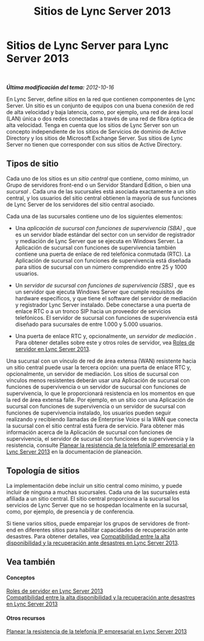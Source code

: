 ﻿---
title: Sitios de Lync Server 2013
TOCTitle: Sitios
ms:assetid: 022cb6dd-37e2-4882-a53e-5ddfdbc6f53a
ms:mtpsurl: https://technet.microsoft.com/es-es/library/Gg398076(v=OCS.15)
ms:contentKeyID: 48274243
ms.date: 01/07/2017
mtps_version: v=OCS.15
ms.translationtype: HT
---

# Sitios de Lync Server para Lync Server 2013

 

_**Última modificación del tema:** 2012-10-16_

En Lync Server, define *sitios* en la red que contienen componentes de Lync Server. Un sitio es un conjunto de equipos con una buena conexión de red de alta velocidad y baja latencia, como, por ejemplo, una red de área local (LAN) única o dos redes conectadas a través de una red de fibra óptica de alta velocidad. Tenga en cuenta que los sitios de Lync Server son un concepto independiente de los sitios de Servicios de dominio de Active Directory y los sitios de Microsoft Exchange Server. Sus sitios de Lync Server no tienen que corresponder con sus sitios de Active Directory.

## Tipos de sitio

Cada uno de los sitios es un *sitio central* que contiene, como mínimo, un Grupo de servidores front-end o un Servidor Standard Edition, o bien una *sucursal* . Cada una de las sucursales está asociada exactamente a un sitio central, y los usuarios del sitio central obtienen la mayoría de sus funciones de Lync Server de los servidores del sitio central asociado.

Cada una de las sucursales contiene uno de los siguientes elementos:

  - Una *aplicación de sucursal con funciones de supervivencia (SBA)* , que es un servidor blade estándar del sector con un servidor de registrador y mediación de Lync Server que se ejecuta en Windows Server. La Aplicación de sucursal con funciones de supervivencia también contiene una puerta de enlace de red telefónica conmutada (RTC). La Aplicación de sucursal con funciones de supervivencia está diseñada para sitios de sucursal con un número comprendido entre 25 y 1000 usuarios.

  - Un *servidor de sucursal con funciones de supervivencia (SBS)* , que es un servidor que ejecuta Windows Server que cumple requisitos de hardware específicos, y que tiene el software del servidor de mediación y registrador Lync Server instalado. Debe conectarse a una puerta de enlace RTC o a un tronco SIP hacia un proveedor de servicios telefónicos. El servidor de sucursal con funciones de supervivencia está diseñado para sucursales de entre 1.000 y 5.000 usuarios.

  - Una puerta de enlace RTC y, opcionalmente, un *servidor de mediación* . Para obtener detalles sobre este y otros roles de servidor, vea [Roles de servidor en Lync Server 2013](lync-server-2013-server-roles.md).

Una sucursal con un vínculo de red de área extensa (WAN) resistente hacia un sitio central puede usar la tercera opción: una puerta de enlace RTC y, opcionalmente, un servidor de mediación. Los sitios de sucursal con vínculos menos resistentes deberán usar una Aplicación de sucursal con funciones de supervivencia o un servidor de sucursal con funciones de supervivencia, lo que le proporcionará resistencia en los momentos en que la red de área extensa falle. Por ejemplo, en un sitio con una Aplicación de sucursal con funciones de supervivencia o un servidor de sucursal con funciones de supervivencia instalado, los usuarios pueden seguir realizando y recibiendo llamadas de Enterprise Voice si la WAN que conecta la sucursal con el sitio central está fuera de servicio. Para obtener más información acerca de la Aplicación de sucursal con funciones de supervivencia, el servidor de sucursal con funciones de supervivencia y la resistencia, consulte [Planear la resistencia de la telefonía IP empresarial en Lync Server 2013](lync-server-2013-planning-for-enterprise-voice-resiliency.md) en la documentación de planeación.

## Topología de sitios

La implementación debe incluir un sitio central como mínimo, y puede incluir de ninguna a muchas sucursales. Cada una de las sucursales está afiliada a un sitio central. El sitio central proporciona a la sucursal los servicios de Lync Server que no se hospedan localmente en la sucursal, como, por ejemplo, de presencia y de conferencia.

Si tiene varios sitios, puede emparejar los grupos de servidores de front-end en diferentes sitios para habilitar capacidades de recuperación ante desastres. Para obtener detalles, vea [Compatibilidad entre la alta disponibilidad y la recuperación ante desastres en Lync Server 2013](lync-server-2013-high-availability-and-disaster-recovery-support.md).

## Vea también

#### Conceptos

[Roles de servidor en Lync Server 2013](lync-server-2013-server-roles.md)  
[Compatibilidad entre la alta disponibilidad y la recuperación ante desastres en Lync Server 2013](lync-server-2013-high-availability-and-disaster-recovery-support.md)  

#### Otros recursos

[Planear la resistencia de la telefonía IP empresarial en Lync Server 2013](lync-server-2013-planning-for-enterprise-voice-resiliency.md)

